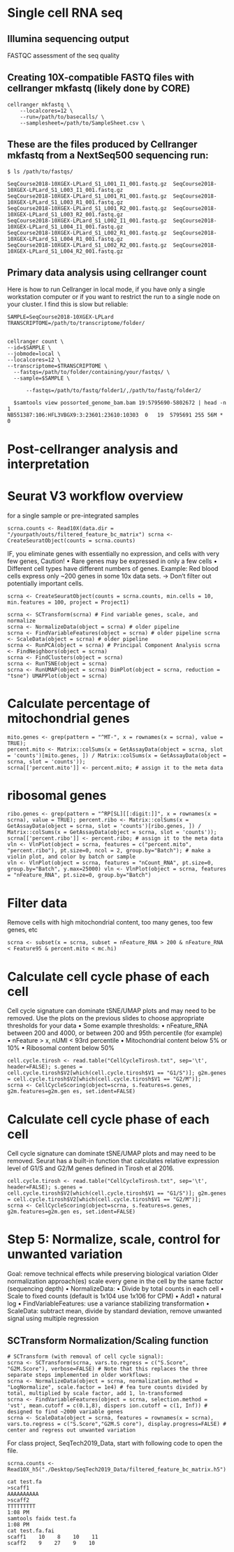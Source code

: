 # Single cell RNA seq

## Illumina sequencing output
FASTQC assessment of the seq quality

## Creating 10X-compatible FASTQ files with cellranger mkfastq (likely done by CORE)

```
cellranger mkfastq \
	--localcores=12 \
	--run=/path/to/basecalls/ \
	--samplesheet=/path/to/SampleSheet.csv \
  ```
  
  ## These are the files produced by Cellranger mkfastq from a NextSeq500 sequencing run:
  ```
  $ ls /path/to/fastqs/

SeqCourse2018-10XGEX-LPLard_S1_L001_I1_001.fastq.gz  SeqCourse2018-10XGEX-LPLard_S1_L003_I1_001.fastq.gz
SeqCourse2018-10XGEX-LPLard_S1_L001_R1_001.fastq.gz  SeqCourse2018-10XGEX-LPLard_S1_L003_R1_001.fastq.gz
SeqCourse2018-10XGEX-LPLard_S1_L001_R2_001.fastq.gz  SeqCourse2018-10XGEX-LPLard_S1_L003_R2_001.fastq.gz
SeqCourse2018-10XGEX-LPLard_S1_L002_I1_001.fastq.gz  SeqCourse2018-10XGEX-LPLard_S1_L004_I1_001.fastq.gz
SeqCourse2018-10XGEX-LPLard_S1_L002_R1_001.fastq.gz  SeqCourse2018-10XGEX-LPLard_S1_L004_R1_001.fastq.gz
SeqCourse2018-10XGEX-LPLard_S1_L002_R2_001.fastq.gz  SeqCourse2018-10XGEX-LPLard_S1_L004_R2_001.fastq.gz
```
  

  ## Primary data analysis using cellranger count
  Here is how to run Cellranger in local mode, if you have only a single workstation computer or if you want to restrict the run to a single node on your cluster. I find this is slow but reliable:
  ```
  SAMPLE=SeqCourse2018-10XGEX-LPLard
TRANSCRIPTOME=/path/to/transcriptome/folder/


cellranger count \
  --id=$SAMPLE \
  --jobmode=local \
  --localcores=12 \
  --transcriptome=$TRANSCRIPTOME \
	--fastqs=/path/to/folder/containing/your/fastqs/ \
	--sample=$SAMPLE \
  
  ```
  
  ```
    	--fastqs=/path/to/fastq/folder1/,/path/to/fastq/folder2/
```

```
  $samtools view possorted_genome_bam.bam 19:5795690-5802672 | head -n 1
NB551387:106:HFL3VBGX9:3:23601:23610:10303	0	19	5795691	255	56M	*	0	
```
# Post-cellranger analysis and interpretation

# Seurat V3 workflow overview
for a single sample or pre-integrated samples

```
scrna.counts <- Read10X(data.dir = "/yourpath/outs/filtered_feature_bc_matrix") scrna <- CreateSeuratObject(counts = scrna.counts)
```

IF, you eliminate genes with essentially no expression, and cells with very few genes,
Caution!
• Rare genes may be expressed in only a few cells
• Different cell types have different numbers of genes. Example: Red blood cells express
only ~200 genes in some 10x data sets. -> Don’t filter out potentially important cells.
```
scrna <- CreateSeuratObject(counts = scrna.counts, min.cells = 10, min.features = 100, project = Project1)
```
```
scrna <- SCTransform(scrna) # Find variable genes, scale, and normalize
scrna <- NormalizeData(object = scrna) # older pipeline
scrna <- FindVariableFeatures(object = scrna) # older pipeline scrna <- ScaleData(object = scrna) # older pipeline
scrna <- RunPCA(object = scrna) # Principal Component Analysis scrna <- FindNeighbors(object = scrna)
scrna <- FindClusters(object = scrna)
scrna <- RunTSNE(object = scrna)
scrna <- RunUMAP(object = scrna) DimPlot(object = scrna, reduction = "tsne") UMAPPlot(object = scrna)
```

# Calculate percentage of mitochondrial genes
```
mito.genes <- grep(pattern = "^MT-", x = rownames(x = scrna), value = TRUE);
percent.mito <- Matrix::colSums(x = GetAssayData(object = scrna, slot = 'counts')[mito.genes, ]) / Matrix::colSums(x = GetAssayData(object = scrna, slot = 'counts'));
scrna[['percent.mito']] <- percent.mito; # assign it to the meta data
```
# ribosomal genes
```
ribo.genes <- grep(pattern = "^RP[SL][[:digit:]]", x = rownames(x = scrna), value = TRUE); percent.ribo <- Matrix::colSums(x = GetAssayData(object = scrna, slot = 'counts')[ribo.genes, ]) / Matrix::colSums(x = GetAssayData(object = scrna, slot = 'counts'));
scrna[['percent.ribo']] <- percent.ribo; # assign it to the meta data
vln <- VlnPlot(object = scrna, features = c("percent.mito", "percent.ribo"), pt.size=0, ncol = 2, group.by="Batch"); # make a violin plot, and color by batch or sample
vln <- VlnPlot(object = scrna, features = "nCount_RNA", pt.size=0, group.by="Batch", y.max=25000) vln <- VlnPlot(object = scrna, features = "nFeature_RNA", pt.size=0, group.by="Batch")
```

# Filter data
Remove cells with high mitochondrial content, too many genes, too few genes, etc
```
scrna <- subset(x = scrna, subset = nFeature_RNA > 200 & nFeature_RNA < Feature95 & percent.mito < mc.hi)
```

# Calculate cell cycle phase of each cell
Cell cycle signature can dominate tSNE/UMAP plots and may need to be removed.
Use the plots on the previous slides to choose appropriate thresholds for your data
• Some example thresholds:
• nFeature_RNA between 200 and 4000, or between 200 and 95th percentile (for example)
• nFeature > x, nUMI < 93rd percentile
• Mitochondrial content below 5% or 10%
• Ribosomal content below 50%

```
cell.cycle.tirosh <- read.table("CellCycleTirosh.txt", sep='\t', header=FALSE); s.genes = cell.cycle.tirosh$V2[which(cell.cycle.tirosh$V1 == "G1/S")]; g2m.genes = cell.cycle.tirosh$V2[which(cell.cycle.tirosh$V1 == "G2/M")];
scrna <- CellCycleScoring(object=scrna, s.features=s.genes, g2m.features=g2m.gen es, set.ident=FALSE)
```

# Calculate cell cycle phase of each cell
Cell cycle signature can dominate tSNE/UMAP plots and may need to be removed. Seurat has a built-in function that calculates relative expression level of G1/S and G2/M genes defined in Tirosh et al 2016.
```
cell.cycle.tirosh <- read.table("CellCycleTirosh.txt", sep='\t', header=FALSE); s.genes = cell.cycle.tirosh$V2[which(cell.cycle.tirosh$V1 == "G1/S")]; g2m.genes = cell.cycle.tirosh$V2[which(cell.cycle.tirosh$V1 == "G2/M")];
scrna <- CellCycleScoring(object=scrna, s.features=s.genes, g2m.features=g2m.gen es, set.ident=FALSE)
```

# Step 5: Normalize, scale, control for unwanted variation
Goal: remove technical effects while preserving biological variation
Older normalization approach(es) scale every gene in the cell by the same factor
(sequencing depth)
• NormalizeData:
	• Divide by total counts in each cell
	• Scale to fixed counts (default is 1x104 use 1x106 for CPM)
	• Add1
	• natural log
• FindVariableFeatures: use a variance stabilizing transformation
• ScaleData: subtract mean, divide by standard deviation, remove unwanted signal using multiple regression

## SCTransform Normalization/Scaling function
```
# SCTransform (with removal of cell cycle signal):
scrna <- SCTransform(scrna, vars.to.regress = c("S.Score", "G2M.Score"), verbose=FALSE) # Note that this replaces the three separate steps implemented in older workflows:
scrna <- NormalizeData(object = scrna, normalization.method = "LogNormalize", scale.factor = 1e4) # fea ture counts divided by total, multiplied by scale factor, add 1, ln-transformed
scrna <- FindVariableFeatures(object = scrna, selection.method = 'vst', mean.cutoff = c(0.1,8), dispers ion.cutoff = c(1, Inf)) # designed to find ~2000 variable genes
scrna <- ScaleData(object = scrna, features = rownames(x = scrna), vars.to.regress = c("S.Score","G2M.S core"), display.progress=FALSE) # center and regress out unwanted variation
```

For class project, SeqTech2019_Data, start with following code to open the file.
```
scrna.counts <- Read10X_h5("./Desktop/SeqTech2019_Data/filtered_feature_bc_matrix.h5")

cat test.fa
>scaff1
AAAAAAAAAA
>scaff2
TTTTTTTTT
1:08 PM
samtools faidx test.fa
1:08 PM
cat test.fa.fai
scaff1    10    8    10    11
scaff2    9    27    9    10
```
